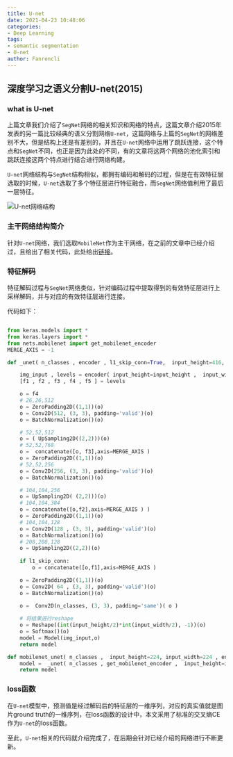 ```yaml
---
title: U-net
date: 2021-04-23 10:48:06
categories:
- Deep Learning
tags:
- semantic segmentation
- U-net
author: Fanrencli
---
```


## 深度学习之语义分割U-net(2015)

### what is U-net

上篇文章我们介绍了`SegNet`网络的相关知识和网络的特点，这篇文章介绍2015年发表的另一篇比较经典的语义分割网络`U-net`，这篇网络与上篇的`SegNet`的网络差别不大，但是结构上还是有差别的，并且在`U-net`网络中运用了跳跃连接，这个特点和`SegNet`不同，也正是因为此处的不同，有的文章将这两个网络的池化索引和跳跃连接这两个特点进行结合进行网络构建。

`U-net`网络结构与`SegNet`结构相似，都拥有编码和解码的过程，但是在有效特征层选取的时候，`U-net`选取了多个特征层进行特征融合，而`SegNet`网络值利用了最后一层特征。

![U-net网络结构](http://39.105.26.229:4567/20191109101342389.png)

### 主干网络结构简介

针对`U-net`网络，我们选取`MobileNet`作为主干网络，在之前的文章中已经介绍过，且给出了相关代码，此处给出[链接](http://fanrencli.cn/2021/04/20/feature-extractor/mobilenet/)。

### 特征解码

特征解码过程与`SegNet`网络类似，针对编码过程中提取得到的有效特征层进行上采样解码，并与对应的有效特征层进行连接。

代码如下：
```python

from keras.models import *
from keras.layers import *
from nets.mobilenet import get_mobilenet_encoder
MERGE_AXIS = -1

def _unet( n_classes , encoder , l1_skip_conn=True,  input_height=416, input_width=608  ):

	img_input , levels = encoder( input_height=input_height ,  input_width=input_width )
	[f1 , f2 , f3 , f4 , f5 ] = levels 

	o = f4
	# 26,26,512
	o = ZeroPadding2D((1,1))(o)
	o = Conv2D(512, (3, 3), padding='valid')(o)
	o = BatchNormalization()(o)

	# 52,52,512
	o = ( UpSampling2D((2,2)))(o)
	# 52,52,768
	o =  concatenate([o, f3],axis=MERGE_AXIS )  
	o = ZeroPadding2D((1,1))(o)
	# 52,52,256
	o = Conv2D(256, (3, 3), padding='valid')(o)
	o = BatchNormalization()(o)

	# 104,104,256
	o = UpSampling2D( (2,2)))(o)
	# 104,104,384
	o = concatenate([o,f2],axis=MERGE_AXIS ) )
	o = ZeroPadding2D((1,1))(o)
	# 104,104,128
	o = Conv2D(128 , (3, 3), padding='valid')(o)
	o = BatchNormalization()(o)
	# 208,208,128
	o = UpSampling2D((2,2))(o)
	
	if l1_skip_conn:
		o = concatenate([o,f1],axis=MERGE_AXIS )

	o = ZeroPadding2D((1,1))(o)
	o = Conv2D( 64 , (3, 3), padding='valid')(o)
	o = BatchNormalization()(o)

	o =  Conv2D(n_classes, (3, 3), padding='same')( o )
	
	# 将结果进行reshape
	o = Reshape((int(input_height/2)*int(input_width/2), -1))(o)
	o = Softmax()(o)
	model = Model(img_input,o)
	return model

def mobilenet_unet( n_classes ,  input_height=224, input_width=224 , encoder_level=3):
	model =  _unet( n_classes , get_mobilenet_encoder ,  input_height=input_height, input_width=input_width  )
	return model
```
### loss函数

在`U-net`模型中，预测值是经过解码后的特征层的一维序列，对应的真实值就是图片ground truth的一维序列，在loss函数的设计中，本文采用了标准的交叉熵CE作为`U-net`的loss函数。

至此，`U-net`相关的代码就介绍完成了，在后期会针对已经介绍的网络进行不断更新。


